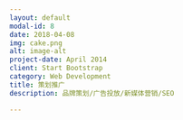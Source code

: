 ```yaml
---
layout: default
modal-id: 8
date: 2018-04-08
img: cake.png
alt: image-alt
project-date: April 2014
client: Start Bootstrap
category: Web Development
title: 策划推广
description: 品牌策划/广告投放/新媒体营销/SEO

---
```

